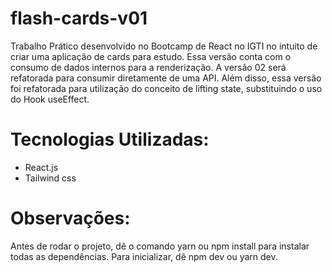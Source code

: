 # flash-cards-v01
Trabalho Prático desenvolvido no Bootcamp de React no IGTI no intuito de criar uma aplicação de cards para estudo. Essa versão conta com o consumo de dados internos para a renderização. A versão 02 será refatorada para consumir diretamente de uma API. Além disso, essa versão foi refatorada para utilização do conceito de lifting state, substituindo o uso do Hook useEffect.

# Tecnologias Utilizadas:

<ul>
  <li>React.js</li>
  <li>Tailwind css</li>
</ul>

# Observações:

Antes de rodar o projeto, dê o comando yarn ou npm install para instalar todas as dependências. Para inicializar, dê npm dev ou yarn dev.
